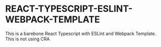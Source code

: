 # REACT-TYPESCRIPT-ESLINT-WEBPACK-TEMPLATE

This is a barebone React Typescript with ESLint and Webpack Template. This is not using CRA
